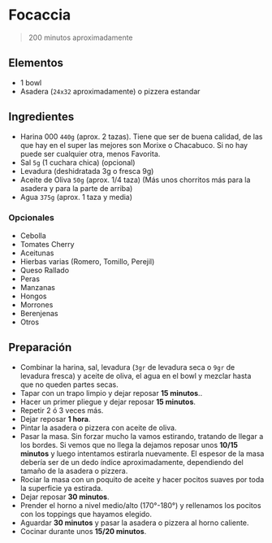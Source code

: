 # Focaccia

> 200 minutos aproximadamente

## Elementos

+ 1 bowl
+ Asadera (`24x32` aproximadamente) o pizzera estandar

## Ingredientes

+ Harina 000 `440g` (aprox. 2 tazas). Tiene que ser de buena calidad, de las que hay en el super las mejores son Morixe o Chacabuco. Si no hay puede ser cualquier otra, menos Favorita.
+ Sal `5g` (1 cuchara chica) (opcional)
+ Levadura (deshidratada 3g o fresca 9g)
+ Aceite de Oliva `50g` (aprox. 1/4 taza) (Más unos chorritos más para la asadera y para la parte de arriba)
+ Agua `375g` (aprox. 1 taza y media)

### Opcionales

+ Cebolla
+ Tomates Cherry
+ Aceitunas
+ Hierbas varias (Romero, Tomillo, Perejil)
+ Queso Rallado
+ Peras
+ Manzanas
+ Hongos
+ Morrones
+ Berenjenas
+ Otros

## Preparación

+ Combinar la harina, sal, levadura (`3gr` de levadura seca o `9gr` de levadura fresca) y aceite de oliva, el agua en el bowl y mezclar hasta que no queden partes secas.
+ Tapar con un trapo limpio y dejar reposar **15 minutos**..
+ Hacer un primer pliegue y dejar reposar **15 minutos**.
+ Repetir 2 ó 3 veces más.
+ Dejar reposar **1 hora**.
+ Pintar la asadera o pizzera con aceite de oliva.
+ Pasar la masa. Sin forzar mucho la vamos estirando, tratando de llegar a los bordes. Si vemos que no llega la dejamos reposar unos **10/15 minutos** y luego intentamos estirarla nuevamente. El espesor de la masa debería ser de un dedo índice aproximadamente, dependiendo del tamaño de la asadera o pizzera.
+ Rociar la masa con un poquito de aceite y hacer pocitos suaves por toda la superficie ya estirada.
+ Dejar reposar **30 minutos**.
+ Prender el horno a nivel medio/alto (170°-180°) y rellenamos los pocitos con los toppings que hayamos elegido.
+ Aguardar **30 minutos** y pasar la asadera o pizzera al horno caliente.
+ Cocinar durante unos **15/20 minutos**.
